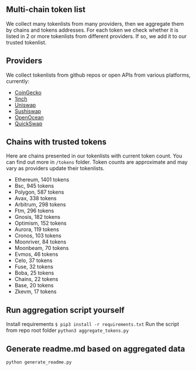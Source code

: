 
## Multi-chain token list 
We collect many tokenlists from many providers, then we aggregate them by chains and tokens addresses. 
For each token we check whether it is listed in 2 or more tokenlists from different providers. If so, 
we add it to our trusted tokenlist.

## Providers
We collect tokenlists from github repos or open APIs from various platforms, currently:
- [CoinGecko](https://www.coingecko.com/)
- [1inch](https://app.1inch.io/)
- [Uniswap](https://uniswap.org/)
- [Sushiswap](https://www.sushi.com/)
- [OpenOcean](https://openocean.finance/)
- [QuickSwap](https://quickswap.exchange/#/swap)

## Chains with trusted tokens
Here are chains presented in our tokenlists with current token count. You can find out more in `/tokens` folder.
Token counts are approximate and may vary as providers update their tokenlists.
- Ethereum, 1401 tokens
- Bsc, 945 tokens
- Polygon, 587 tokens
- Avax, 338 tokens
- Arbitrum, 298 tokens
- Ftm, 296 tokens
- Gnosis, 182 tokens
- Optimism, 152 tokens
- Aurora, 119 tokens
- Cronos, 103 tokens
- Moonriver, 84 tokens
- Moonbeam, 70 tokens
- Evmos, 46 tokens
- Celo, 37 tokens
- Fuse, 32 tokens
- Boba, 25 tokens
- Chains, 22 tokens
- Base, 20 tokens
- Zkevm, 17 tokens

## Run aggregation script yourself
Install requirements
```$ pip3 install -r requirements.txt```
Run the script from repo root folder
```python3 aggregate_tokens.py```
## Generate readme.md based on aggregated data
```bash
python generate_readme.py
```
